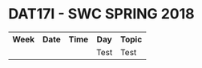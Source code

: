 # DAT17I - SWC SPRING 2018

  
<table id="tbl">
  <tr>
      <th>Week</th>
      <th>Date</th>
      <th>Time</th>
      <th>Day</th>
      <th>Topic</th>
  </tr>
   <tr>
     <td></td>
     <td></td>
     <td></td>
     <td>Test</td>
     <td>Test</td>
  </tr>
  </table>

  <script>  

var dates = [{week : 5, date : '5/2 - 2016'}, {week : 6, date : '12/2 - 2016'}, {week : 7, date : '<b>15/2 - 2016</b>'}, {week : 7, date : '<b>18/2 - 2016</b>'}, {week : 8, date : '26/2 - 2016'}, {week : 9, date : '4/3 - 2016'}, {week : 10, date : '11/3 - 2016'}, {week : 11, date : '18/3 - 2016'}, {week : 12, date : '25/3 - 2016'}, {week : 13, date : '1/4 - 2016'}, {week : 14, date : '8/4 - 2016'}, {week : 15, date : '15/4 - 2016'}, {week : 16, date : '22/4 - 2016'}, {week : 17, date : '29/4 - 2016'}, {week : 18, date : '6/5 - 2016'}, {week : 19, date : '13/5 - 2016'},{week : 20, date :  '20/5 - 2016'}];

var table = document.getElementId("tbl");  
var rows = table.getElementsByTagName("tr");  
for(i = 1; i < rows.length; i++){  
  var tds = rows[i].getElementsByTagName("td"); 
  tds[0].innerHTML= dates[i-1].week;
  tds[1].innerHTML= dates[i-1].date;

}

</script>
  
      
